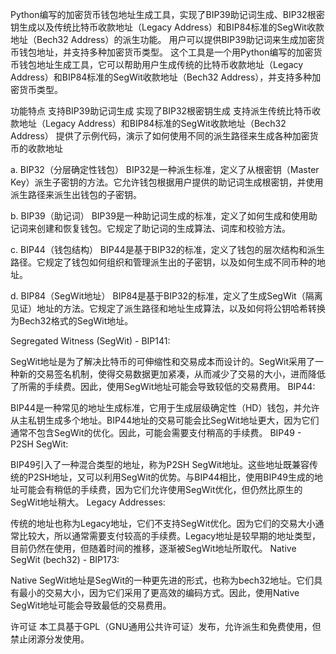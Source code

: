 Python编写的加密货币钱包地址生成工具，实现了BIP39助记词生成、BIP32根密钥生成以及传统比特币收款地址（Legacy Address）和BIP84标准的SegWit收款地址（Bech32 Address）的派生功能。 用户可以提供BIP39助记词来生成加密货币钱包地址，并支持多种加密货币类型。 这个工具是一个用Python编写的加密货币钱包地址生成工具，它可以帮助用户生成传统的比特币收款地址（Legacy Address）和BIP84标准的SegWit收款地址（Bech32 Address），并支持多种加密货币类型。

功能特点 支持BIP39助记词生成 实现了BIP32根密钥生成 支持派生传统比特币收款地址（Legacy Address）和BIP84标准的SegWit收款地址（Bech32 Address） 提供了示例代码，演示了如何使用不同的派生路径来生成各种加密货币的收款地址

a. BIP32（分层确定性钱包） BIP32是一种派生标准，定义了从根密钥（Master Key）派生子密钥的方法。它允许钱包根据用户提供的助记词生成根密钥，并使用派生路径来派生出钱包的子密钥。

b. BIP39（助记词） BIP39是一种助记词生成的标准，定义了如何生成和使用助记词来创建和恢复钱包。它规定了助记词的生成算法、词库和校验方法。

c. BIP44（钱包结构） BIP44是基于BIP32的标准，定义了钱包的层次结构和派生路径。它规定了钱包如何组织和管理派生出的子密钥，以及如何生成不同币种的地址。

d. BIP84（SegWit地址） BIP84是基于BIP32的标准，定义了生成SegWit（隔离见证）地址的方法。它规定了派生路径和地址生成算法，以及如何将公钥哈希转换为Bech32格式的SegWit地址。

Segregated Witness (SegWit) - BIP141:

SegWit地址是为了解决比特币的可伸缩性和交易成本而设计的。SegWit采用了一种新的交易签名机制，使得交易数据更加紧凑，从而减少了交易的大小，进而降低了所需的手续费。因此，使用SegWit地址可能会导致较低的交易费用。
BIP44:

BIP44是一种常见的地址生成标准，它用于生成层级确定性（HD）钱包，并允许从主私钥生成多个地址。BIP44地址的交易可能会比SegWit地址更大，因为它们通常不包含SegWit的优化。因此，可能会需要支付稍高的手续费。
BIP49 - P2SH SegWit:

BIP49引入了一种混合类型的地址，称为P2SH SegWit地址。这些地址既兼容传统的P2SH地址，又可以利用SegWit的优势。与BIP44相比，使用BIP49生成的地址可能会有稍低的手续费，因为它们允许使用SegWit优化，但仍然比原生的SegWit地址稍大。
Legacy Addresses:

传统的地址也称为Legacy地址，它们不支持SegWit优化。因为它们的交易大小通常比较大，所以通常需要支付较高的手续费。Legacy地址是较早期的地址类型，目前仍然在使用，但随着时间的推移，逐渐被SegWit地址所取代。
Native SegWit (bech32) - BIP173:

Native SegWit地址是SegWit的一种更先进的形式，也称为bech32地址。它们具有最小的交易大小，因为它们采用了更高效的编码方式。因此，使用Native SegWit地址可能会导致最低的交易费用。


许可证 本工具基于GPL（GNU通用公共许可证）发布，允许派生和免费使用，但禁止闭源分发使用。
